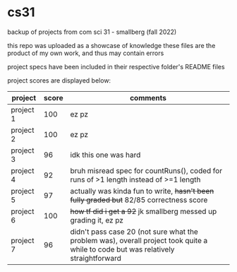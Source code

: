 # cs31

backup of projects from com sci 31 - smallberg (fall 2022)

this repo was uploaded as a showcase of knowledge
these files are the product of my own work, and thus may contain errors

project specs have been included in their respective folder's README files

project scores are displayed below:

| project   | score | comments |
| --------- | ----- | -------- |
| project 1 |  100  |  ez pz   |
| project 2 |  100  |  ez pz   |
| project 3 |  96   | idk this one was hard |
| project 4 |  92   | bruh misread spec for countRuns(), coded for runs of >1 length instead of >=1 length |
| project 5 |  97   | actually was kinda fun to write, ~~hasn't been fully graded but~~ 82/85 correctness score |
| project 6 |  100  | ~~how tf did i get a 92~~ jk smallberg messed up grading it, ez pz |
| project 7 |  96   | didn't pass case 20 (not sure what the problem was), overall project took quite a while to code but was relatively straightforward |
